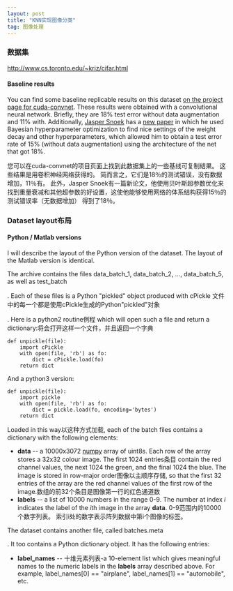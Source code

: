 ```yaml
---
layout: post
title: "KNN实现图像分类"
tag: 图像处理
---
```


### 数据集

http://www.cs.toronto.edu/~kriz/cifar.html

#### Baseline results

You can find some baseline replicable results on this dataset [on the project page for cuda-convnet](http://code.google.com/p/cuda-convnet/). These results were obtained with a convolutional neural network. Briefly, they are 18% test error without data augmentation and 11% with. Additionally, [Jasper Snoek](http://www.cs.toronto.edu/~jasper/) has a [new paper](http://hips.seas.harvard.edu/content/practical-bayesian-optimization-machine-learning-algorithms) in which he used Bayesian hyperparameter optimization to find nice settings of the weight decay and other hyperparameters, which allowed him to obtain a test error rate of 15% (without data augmentation) using the architecture of the net that got 18%.

您可以在cuda-convnet的项目页面上找到此数据集上的一些基线可复制结果。 这些结果是用卷积神经网络获得的。 简而言之，它们是18％的测试错误，没有数据增加，11％有。 此外，Jasper Snoek有一篇新论文，他使用贝叶斯超参数优化来找到重量衰减和其他超参数的好设置，这使他能够使用网络的体系结构获得15％的测试错误率（无数据增加） 得到了18％。

### Dataset layout布局

#### Python / Matlab versions

I will describe the layout of the Python version of the dataset. The layout of the Matlab version is identical. 

The archive contains the files data_batch_1, data_batch_2, ..., data_batch_5, as well as test_batch

. Each of these files is a Python "pickled" object produced with cPickle 文件中的每一个都是使用cPickle生成的Python"pickled"对象

. Here is a python2 routine例程 which will open such a file and return a dictionary:将会打开这样一个文件，并且返回一个字典

```
def unpickle(file):
    import cPickle
    with open(file, 'rb') as fo:
        dict = cPickle.load(fo)
    return dict
```

And a python3 version:

```
def unpickle(file):
    import pickle
    with open(file, 'rb') as fo:
        dict = pickle.load(fo, encoding='bytes')
    return dict
```

Loaded in this way以这种方式加载, each of the batch files contains a dictionary with the following elements:

- **data** -- a 10000x3072 [numpy](http://numpy.scipy.org/) array of uint8s. Each row of the array stores a 32x32 colour image. The first 1024 entries条目 contain the red channel values, the next 1024 the green, and the final 1024 the blue. The image is stored in row-major order图像以主顺序存储, so that the first 32 entries of the array are the red channel values of the first row of the image.数组的前32个条目是图像第一行的红色通道数
- **labels** -- a list of 10000 numbers in the range 0-9. The number at index *i* indicates the label of the *i*th image in the array **data**. 0-9范围内的10000个数字列表。 索引i处的数字表示阵列数据中第i个图像的标签。

The dataset contains another file, called batches.meta

. It too contains a Python dictionary object. It has the following entries:

- **label_names** -- 十维元素列表-a 10-element list which gives meaningful names to the numeric labels in the **labels** array described above. For example, label_names[0] == "airplane", label_names[1] == "automobile", etc.